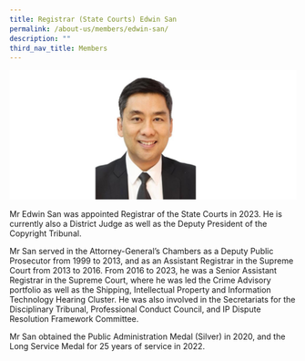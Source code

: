 ```yaml
---
title: Registrar (State Courts) Edwin San
permalink: /about-us/members/edwin-san/
description: ""
third_nav_title: Members
---
```

![](/images/reg%20edwin%20san%20(resized).jpg)

Mr Edwin San was appointed Registrar of the State Courts in 2023. He is currently also a District Judge as well as the Deputy President of the Copyright Tribunal.

Mr San served in the Attorney-General’s Chambers as a Deputy Public Prosecutor from 1999 to 2013, and as an Assistant Registrar in the Supreme Court from 2013 to 2016. From 2016 to 2023, he was a Senior Assistant Registrar in the Supreme Court, where he was led the Crime Advisory portfolio as well as the Shipping, Intellectual Property and Information Technology Hearing Cluster. He was also involved in the Secretariats for the Disciplinary Tribunal, Professional Conduct Council, and IP Dispute Resolution Framework Committee.

Mr San obtained the Public Administration Medal (Silver) in 2020, and the Long Service Medal for 25 years of service in 2022.